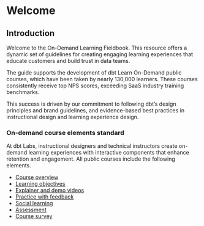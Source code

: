 # Welcome

## Introduction

Welcome to the On-Demand Learning Fieldbook. This resource offers a dynamic set of guidelines for creating engaging learning experiences that educate customers and build trust in data teams.

The guide supports the development of dbt Learn On-Demand public courses, which have been taken by nearly 130,000 learners. These courses consistently receive top NPS scores, exceeding SaaS industry training benchmarks.

This success is driven by our commitment to following dbt’s design principles and brand guidelines, and evidence-based best practices in instructional design and learning experience design.

### On-demand course elements standard

At dbt Labs, instructional designers and technical instructors create on-demand learning experiences with interactive components that enhance retention and engagement. All public courses include the following elements.

* [Course overview](on-demand-course-standards/course-overview.md)
* [Learning objectives](on-demand-course-standards/learning-objectives.md)
* [Explainer and demo videos](on-demand-course-standards/explainer-and-demo-videos.md)
* [Practice with feedback](on-demand-course-standards/practice-with-feedback.md)
* [Social learning](on-demand-course-standards/social-learning.md)
* [Assessment](on-demand-course-standards/assessment.md)
* [Course survey](on-demand-course-standards/course-survey.md)
